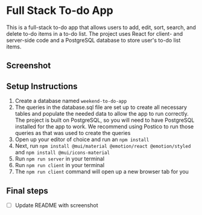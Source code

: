 # Full Stack To-do App

This is a full-stack to-do app that allows users to add, edit, sort, search, and delete to-do items in a to-do list. The project uses React for client- and server-side code and a PostgreSQL database to store user's to-do list items.

## Screenshot


## Setup Instructions

1. Create a database named ```weekend-to-do-app```
2. The queries in the database.sql file are set up to create all necessary tables and populate the needed data to allow the app to run correctly. The project is built on PostgreSQL, so you will need to have PostgreSQL installed for the app to work. We recommend using Postico to run those queries as that was used to create the queries
3. Open up your editor of choice and run an ```npm install```
4. Next, run ```npm install @mui/material @emotion/react @emotion/styled``` and ```npm install @mui/icons-material```
5. Run ```npm run server``` in your terminal
6. Run ```npm run client``` in your terminal
7. The ```npm run client``` command will open up a new browser tab for you

## Final steps
- [ ] Update README with screenshot
